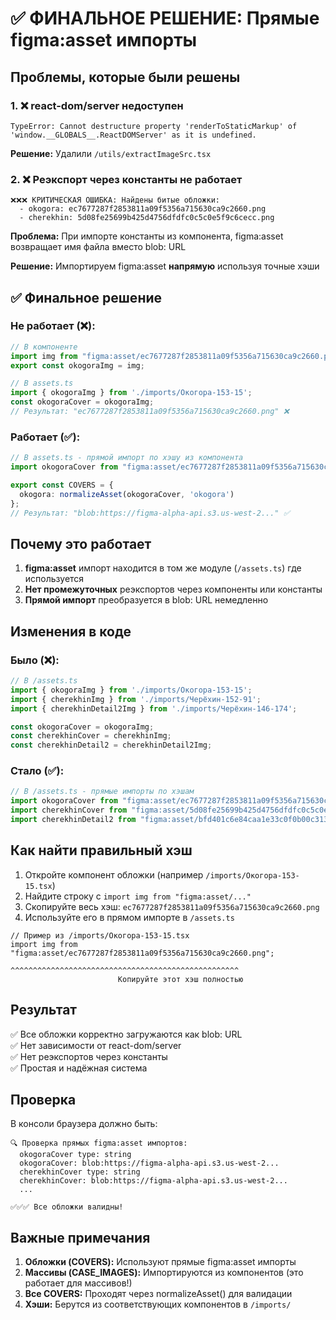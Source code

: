 # ✅ ФИНАЛЬНОЕ РЕШЕНИЕ: Прямые figma:asset импорты

## Проблемы, которые были решены

### 1. ❌ react-dom/server недоступен
```
TypeError: Cannot destructure property 'renderToStaticMarkup' of 'window.__GLOBALS__.ReactDOMServer' as it is undefined.
```
**Решение:** Удалили `/utils/extractImageSrc.tsx`

### 2. ❌ Реэкспорт через константы не работает
```
❌❌❌ КРИТИЧЕСКАЯ ОШИБКА: Найдены битые обложки:
  - okogora: ec7677287f2853811a09f5356a715630ca9c2660.png
  - cherekhin: 5d08fe25699b425d4756dfdfc0c5c0e5f9c6cecc.png
```
**Проблема:** При импорте константы из компонента, figma:asset возвращает имя файла вместо blob: URL

**Решение:** Импортируем figma:asset **напрямую** используя точные хэши

## ✅ Финальное решение

### Не работает (❌):
```ts
// В компоненте
import img from "figma:asset/ec7677287f2853811a09f5356a715630ca9c2660.png";
export const okogoraImg = img;

// В assets.ts
import { okogoraImg } from './imports/Окогора-153-15';
const okogoraCover = okogoraImg;
// Результат: "ec7677287f2853811a09f5356a715630ca9c2660.png" ❌
```

### Работает (✅):
```ts
// В assets.ts - прямой импорт по хэшу из компонента
import okogoraCover from "figma:asset/ec7677287f2853811a09f5356a715630ca9c2660.png";

export const COVERS = {
  okogora: normalizeAsset(okogoraCover, 'okogora')
};
// Результат: "blob:https://figma-alpha-api.s3.us-west-2..." ✅
```

## Почему это работает

1. **figma:asset** импорт находится в том же модуле (`/assets.ts`) где используется
2. **Нет промежуточных** реэкспортов через компоненты или константы
3. **Прямой импорт** преобразуется в blob: URL немедленно

## Изменения в коде

### Было (❌):
```ts
// В /assets.ts
import { okogoraImg } from './imports/Окогора-153-15';
import { cherekhinImg } from './imports/Черёхин-152-91';
import { cherekhinDetail2Img } from './imports/Черёхин-146-174';

const okogoraCover = okogoraImg;
const cherekhinCover = cherekhinImg;
const cherekhinDetail2 = cherekhinDetail2Img;
```

### Стало (✅):
```ts
// В /assets.ts - прямые импорты по хэшам
import okogoraCover from "figma:asset/ec7677287f2853811a09f5356a715630ca9c2660.png";
import cherekhinCover from "figma:asset/5d08fe25699b425d4756dfdfc0c5c0e5f9c6cecc.png";
import cherekhinDetail2 from "figma:asset/bfd401c6e84caa1e33c0f0b00c313838c2c08e2f.png";
```

## Как найти правильный хэш

1. Откройте компонент обложки (например `/imports/Окогора-153-15.tsx`)
2. Найдите строку с `import img from "figma:asset/..."`
3. Скопируйте весь хэш: `ec7677287f2853811a09f5356a715630ca9c2660.png`
4. Используйте его в прямом импорте в `/assets.ts`

```tsx
// Пример из /imports/Окогора-153-15.tsx
import img from "figma:asset/ec7677287f2853811a09f5356a715630ca9c2660.png";
                        ^^^^^^^^^^^^^^^^^^^^^^^^^^^^^^^^^^^^^^^^^^^^^^^^^^^
                        Копируйте этот хэш полностью
```

## Результат

✅ Все обложки корректно загружаются как blob: URL  
✅ Нет зависимости от react-dom/server  
✅ Нет реэкспортов через константы  
✅ Простая и надёжная система  

## Проверка

В консоли браузера должно быть:

```
🔍 Проверка прямых figma:asset импортов:
  okogoraCover type: string
  okogoraCover: blob:https://figma-alpha-api.s3.us-west-2...
  cherekhinCover type: string
  cherekhinCover: blob:https://figma-alpha-api.s3.us-west-2...
  ...

✅✅✅ Все обложки валидны!
```

## Важные примечания

1. **Обложки (COVERS):** Используют прямые figma:asset импорты
2. **Массивы (CASE_IMAGES):** Импортируются из компонентов (это работает для массивов!)
3. **Все COVERS:** Проходят через normalizeAsset() для валидации
4. **Хэши:** Берутся из соответствующих компонентов в `/imports/`
